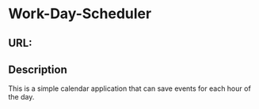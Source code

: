 # Work-Day-Scheduler

## URL:

## Description
This is a simple calendar application that can save events for each hour of the day.

